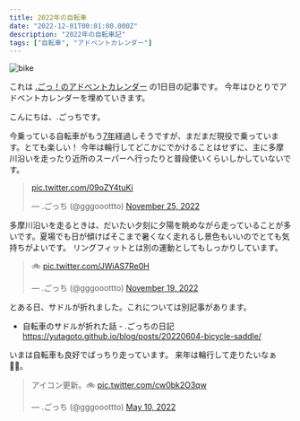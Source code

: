 ```yaml
---
title: 2022年の自転車
date: "2022-12-01T00:01:00.000Z"
description: "2022年の自転車記"
tags: ["自転車", "アドベントカレンダー"]
---
```


![bike](/blog/assets/images//posts/20221201-bike-content/IMG_20171105_133928.jpg)

これは [.ごっ！のアドベントカレンダー](https://adventar.org/calendars/8199) の1日目の記事です。
今年はひとりでアドベントカレンダーを埋めていきます。

こんにちは、.ごっちです。

今乗っている自転車がもう[7年](https://medium.com/yougoto/%E8%87%AA%E8%BB%A2%E8%BB%8A-709a52e353f9)経過しそうですが、まだまだ現役で乗っています。とても楽しい！
今年は輪行してどこかにでかけることはせずに、主に多摩川沿いを走ったり近所のスーパーへ行ったりと普段使いくらいしかしていないです。

<blockquote class="twitter-tweet"><p lang="zxx" dir="ltr"><a href="https://t.co/09oZY4tuKi">pic.twitter.com/09oZY4tuKi</a></p>&mdash; .ごっち (@gggooottto) <a href="https://twitter.com/gggooottto/status/1596054231123128320?ref_src=twsrc%5Etfw">November 25, 2022</a></blockquote>

多摩川沿いを走るときは、だいたい夕刻に夕陽を眺めながら走っていることが多いです。夏場でも日が傾けばそこまで暑くなく走れるし景色もいいのでとても気持ちがよいです。
リングフィットとは別の運動としてもしっかりしています。

<blockquote class="twitter-tweet"><p lang="und" dir="ltr">🚲 <a href="https://t.co/JWiAS7Re0H">pic.twitter.com/JWiAS7Re0H</a></p>&mdash; .ごっち (@gggooottto) <a href="https://twitter.com/gggooottto/status/1593881602563928064?ref_src=twsrc%5Etfw">November 19, 2022</a></blockquote>

とある日、サドルが折れました。これについては別記事があります。

- 自転車のサドルが折れた話 - .ごっちの日記 https://yutagoto.github.io/blog/posts/20220604-bicycle-saddle/

いまは自転車も良好でばっちり走っています。
来年は輪行して走りたいなぁ :biking_man:。

<blockquote class="twitter-tweet"><p lang="ja" dir="ltr">アイコン更新。🚲 <a href="https://t.co/cw0bk2O3qw">pic.twitter.com/cw0bk2O3qw</a></p>&mdash; .ごっち (@gggooottto) <a href="https://twitter.com/gggooottto/status/1523971316025413632?ref_src=twsrc%5Etfw">May 10, 2022</a></blockquote>
